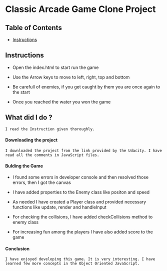 # Classic Arcade Game Clone Project

## Table of Contents

- [Instructions](#instructions)

## Instructions

- Open the index.html to start run the game

- Use the Arrow keys to move to left, right, top and bottom

- Be carefull of enemies, if you get caught by them you are once again to the start

- Once you reached the water you won the game

## What did I do ?

    I read the Instruction given thoroughly.

#### Downloading the project

    I downloaded the project from the link provided by the Udacity. I have read all the comments in JavaScript files.

#### Bulding the Game

+ I found some errors in developer console and then resolved those errors, then I got the canvas

+ I have added properties to the Enemy class like positon and speed

+ As needed I have created a Player class and provided necessary functions like update, render and handleInput

+ For checking the collisions, I have added checkCollisions method to enemy class

+ For increasing fun among the players I have also added score to the game

#### Conclusion

    I have enjoyed developing this game. It is very interesting. I have learned few more concepts in the Object Oriented JavaScript.

